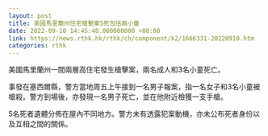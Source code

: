 ```yaml
---
layout: post
title: 美國馬里蘭州住宅槍擊案5死包括兩小童
date: 2022-09-10 14:45:48.000000000 +08:00
link: https://news.rthk.hk/rthk/ch/component/k2/1666331-20220910.htm
categories: rthk
---
```


美國馬里蘭州一間兩層高住宅發生槍擊案，兩名成人和3名小童死亡。

事發在塞西爾縣，警方當地周五上午接到一名男子報案，指一名女子和3名小童被槍殺。警方到場後，亦發現一名男子死亡，並在他附近檢獲一支手槍。

5名死者遺體分佈在屋內不同地方。警方未有透露犯案動機，亦未公布死者身份以及互相之間的關係。
